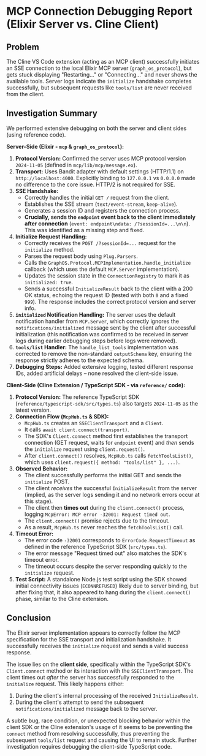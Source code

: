 # MCP Connection Debugging Report (Elixir Server vs. Cline Client)

## Problem

The Cline VS Code extension (acting as an MCP client) successfully initiates an SSE connection to the local Elixir MCP server (`graph_os_protocol`), but gets stuck displaying "Restarting..." or "Connecting..." and never shows the available tools. Server logs indicate the `initialize` handshake completes successfully, but subsequent requests like `tools/list` are never received from the client.

## Investigation Summary

We performed extensive debugging on both the server and client sides (using reference code).

**Server-Side (Elixir - `mcp` & `graph_os_protocol`):**

1.  **Protocol Version:** Confirmed the server uses MCP protocol version `2024-11-05` (defined in `mcp/lib/mcp/message.ex`).
2.  **Transport:** Uses Bandit adapter with default settings (HTTP/1.1) on `http://localhost:4000`. Explicitly binding to `127.0.0.1` vs `0.0.0.0` made no difference to the core issue. HTTP/2 is not required for SSE.
3.  **SSE Handshake:**
    *   Correctly handles the initial `GET /` request from the client.
    *   Establishes the SSE stream (`text/event-stream`, `keep-alive`).
    *   Generates a session ID and registers the connection process.
    *   **Crucially, sends the `endpoint` event back to the client immediately after connection** (`event: endpoint\ndata: /?sessionId=...\n\n`). This was identified as a missing step and fixed.
4.  **Initialize Request Handling:**
    *   Correctly receives the `POST /?sessionId=...` request for the `initialize` method.
    *   Parses the request body using `Plug.Parsers`.
    *   Calls the `GraphOS.Protocol.MCPImplementation.handle_initialize` callback (which uses the default `MCP.Server` implementation).
    *   Updates the session state in the `ConnectionRegistry` to mark it as `initialized: true`.
    *   Sends a successful `InitializeResult` back to the client with a 200 OK status, echoing the request ID (tested with both `0` and a fixed `999`). The response includes the correct protocol version and server info.
5.  **`initialized` Notification Handling:** The server uses the default notification handler from `MCP.Server`, which correctly ignores the `notifications/initialized` message sent by the client after successful initialization (this notification was confirmed to be received in server logs during earlier debugging steps before logs were removed).
6.  **`tools/list` Handler:** The `handle_list_tools` implementation was corrected to remove the non-standard `outputSchema` key, ensuring the response strictly adheres to the expected schema.
7.  **Debugging Steps:** Added extensive logging, tested different response IDs, added artificial delays – none resolved the client-side issue.

**Client-Side (Cline Extension / TypeScript SDK - via `reference/` code):**

1.  **Protocol Version:** The reference TypeScript SDK (`reference/typescript-sdk/src/types.ts`) also targets `2024-11-05` as the latest version.
2.  **Connection Flow (`McpHub.ts` & SDK):**
    *   `McpHub.ts` creates an `SSEClientTransport` and a `Client`.
    *   It calls `await client.connect(transport)`.
    *   The SDK's `Client.connect` method first establishes the transport connection (GET request, waits for `endpoint` event) and *then* sends the `initialize` request using `client.request()`.
    *   After `client.connect()` resolves, `McpHub.ts` calls `fetchToolsList()`, which uses `client.request({ method: "tools/list" }, ...)`.
3.  **Observed Behavior:**
    *   The client successfully performs the initial GET and sends the `initialize` POST.
    *   The client *receives* the successful `InitializeResult` from the server (implied, as the server logs sending it and no network errors occur at this stage).
    *   The client then **times out** during the `client.connect()` process, logging `McpError: MCP error -32001: Request timed out`.
    *   The `client.connect()` promise rejects due to the timeout.
    *   As a result, `McpHub.ts` never reaches the `fetchToolsList()` call.
4.  **Timeout Error:**
    *   The error code `-32001` corresponds to `ErrorCode.RequestTimeout` as defined in the reference TypeScript SDK (`src/types.ts`).
    *   The error message "Request timed out" also matches the SDK's timeout error.
    *   The timeout occurs despite the server responding quickly to the `initialize` request.
5.  **Test Script:** A standalone Node.js test script using the SDK showed initial connectivity issues (`ECONNREFUSED`) likely due to server binding, but after fixing that, it also appeared to hang during the `client.connect()` phase, similar to the Cline extension.

## Conclusion

The Elixir server implementation appears to correctly follow the MCP specification for the SSE transport and initialization handshake. It successfully receives the `initialize` request and sends a valid success response.

The issue lies on the **client side**, specifically within the TypeScript SDK's `Client.connect` method or its interaction with the `SSEClientTransport`. The client times out *after* the server has successfully responded to the `initialize` request. This likely happens either:

1.  During the client's internal processing of the received `InitializeResult`.
2.  During the client's attempt to send the subsequent `notifications/initialized` message back to the server.

A subtle bug, race condition, or unexpected blocking behavior within the client SDK or the Cline extension's usage of it seems to be preventing the `connect` method from resolving successfully, thus preventing the subsequent `tools/list` request and causing the UI to remain stuck. Further investigation requires debugging the client-side TypeScript code.
